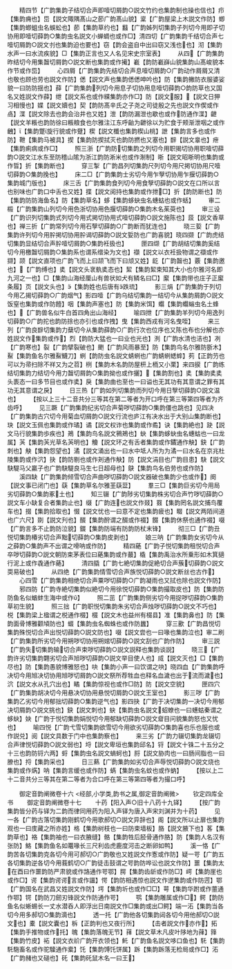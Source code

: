 <!-- { "loadSidebar": true } -->
　　精四节【广韵集韵子结切合声即噎切屑韵○説文竹约也集韵制也操也信也】疖【集韵痈也】岊【説文陬隅髙山之莭广韵髙山貌】楶【广韵屋梁上木説文作防】蝍【集韵蝍蛆虫名蜈蚣也】莭【集韵草约也】蠽【广韵姊列切集韵子列切今用即孑切协用即噎切薛韵○集韵虫名説文小蝉蜩也或作□】清四切【广韵集韵千结切合声七噎切屑韵○説文刌也集韵迫也要也】窃【韵会盗自中出曰窃又浅也也】沏【集韵水声一曰水流疾貌】□【集韵正言也又人名见宋史宗室表】
　　从四【广韵集韵昨结切今用集齧切屑韵○説文断也集韵或作擮】嶻【韵防嶻嶭山貌集韵山髙峻貌本作节或作岊】
　　心四屑【广韵集韵先结切合声息噎切屑韵○广韵动作屑屑又清也敬也顾也劳也説文作防】僁【説文声也集韵僁僁呻吟也】防【集韵撇防衣服婆娑貌一曰防防揺也】薛【广韵集韵列切今用息孑切协用息噎切薛韵○韵防草也又国名又姓説文作薛】绁【説文系也或作緤集韵亦作□】防【説文服】【説文日狎习相慢也】媟【説文嬻也】契【韵防髙辛氏之子尧之司徒殷之先也説文作偰或作卨】渫【説文除去也韵会治井也又姓】泄【韵防漏泄也歇也或作防通作渫】齛【説文羊粻也韵防徐曰粻粮食也尔雅注江东呼齝为齛徐以为贮食于颊渐泄咽之或作齥】【集韵蹩旋行貌或作躠】楔【説文櫼也集韵楔山桃】詍【集韵言多也或作防】靾【集韵马被具】揳【集韵防揳拭灭也韵防撚也又塞也】辥【説文辠也】疶【集韵痢病或作□】
　　照三浙【广韵防切集韵之列切今用职揭切协用职噎切薛韵○説文江水东至防稽山隂为浙江韵防淅米也或作淛制】晣【説文昭晣明也集韵或作晢】折【集韵断也】
　　穿三掣【广韵昌列切集韵尺列切今用尺掲切协用尺噎切薛韵○集韵挽也】
　　床二□【广韵集韵士劣切今用乍孼切协用乍揠切薛韵○集韵城门版也】
　　床三舌【广韵集韵食列切今用食孼切薛韵○説文在口所以言也别味也广韵口中舌也又姓】揲【説文阅持也集韵或作抴□】折【韵防断也】防【集韵防防海鱼名】防【集韵草名】蛥【集韵蛥蚗虫名蟪蛄也或作蛞】
　　审二榝【广韵集韵山列切今用色浙切协用色揠切薛韵○集韵木名茱萸也】
　　审三设【广韵识列切集韵式列切今用式掲切协用式噎切薛韵○説文施陈也】蔎【説文香草也】禅三折【广韵常列切今用石孼切薛韵○广韵断而犹连也】
　　晓三娎【广韵集韵许列切今用肸掲切协用肸谒切薛韵○説文娎防也广韵喜貌】晓四撷【广韵虎结切集韵显结切合声肸噎切屑韵○集韵衽扱也】
　　匣四缬【广韵胡结切集韵奚结切今用檄齧切屑韵○集韵系也谓系缯染为文也】襭【説文以衣衽扱物谓之襭或作撷】颉【説文直项也广韵飞而上曰颉飞而下曰颃又姓】龁【广韵齧也】覈【集韵邀也】【广韵缚也】奊【説文头衺骫奊态也】絜【集韵絜束知其大小也尔雅河名即九河之一也】□【集韵山海经厘山有兽状如犬有鳞名曰□】緳【集韵带也庄子正緳条履】页【説文头也】【集韵姓也后唐有跌琉】
　　影三焆【广韵集韵于列切今用乙揭切薛韵○广韵烟气】影四噎【广韵乌结切集韵一结切今从集韵屑韵○説文饭窒也集韵或作防饐】咽【集韵声塞也】防【集韵米饵】蠮【集韵蠮螉虫名土蜂也】【广韵兽名似牛白首四角出山海经】
　　喻四抴【广韵集韵羊列切今用逸列切薛韵○广韵拕也韵防捈也亦引也或作拽】曳【集韵西戎有河名曳咥】
　　来三列【广韵良辥切集韵力蘖切今从集韵薛韵○广韵行次也位序也又陈也布也分解也亦姓説文作集韵或作】烈【韵防大猛也一曰业也光也】洌【广韵水清也洁也】冽【广韵寒也】裂【广韵擘裂破也】颲【广韵风雨暴至】防【集韵鸟名尔雅防斵木】鮤【集韵鱼名尔雅鮤鱴刀】蛚【韵防虫名説文蜻蛚也广韵蜻蛚蟋蟀】茢【正韵芀也可以为帚扫除不祥又为之苕】栵【集韵木名韵防屋枅上栭又小栗】来四捩【广韵练结切集韵力结切今用力齧切屑韵○集韵拗也或作攦】【集韵割也】奊【集韵奊奊头袠态一曰多节目也或作奊】戾【集韵曲也至也一曰谥也无其功有其意谓之罪有其功无其意谓之戾】
　　日三热【广韵如列切集韵而列切今用日孼切薛韵○説文温也】
　　【按以上三十二音共分三等其在第二等者为开口呼在第三等第四等者为齐齿呼】
　　见三蹶【广韵集韵纪劣切合声菊哕切薛韵○集韵僵也跳也】见四决【广韵集韵古穴切今用菊血切屑韵○説文行流也庐江有决水出于大别山集韵断也】玦【説文玉佩也集韵或作璚】谲【説文权诈也集韵或作矞】诀【集韵絶也】趹【説文马行貌集韵歩疾也】鴂【集韵鸟名説文鸋鴂也】蚗【集韵蛥蚗虫名蟪蛄也一曰龙属】芵【集韵芵光草名芵明也】觼【説文环之有舌者集韵或作鐍通作觖】鈌【广韵刺也】觖【集韵怨望也】潏【説文涌出也一曰水中坻人所为为潏一曰水名在京兆杜陵集韵或作泬】抉【韵防剔也或作刔通作觖】防【説文涓目也广韵目患】駃【説文駃騠马父驘子也广韵駃騠良马生七日超母也】鴃【集韵鸟名伯劳也或作防】
　　溪四缺【广韵集韵倾雪切合声曲哕切薛韵○説文器破也集韵少也或作】阕【説文事已闭门也】蒛【集韵草名尔雅茥蒛葐】
　　羣三□【集韵巨劣切今用局劣切薛韵○集韵豖土也】
　　知三辍【广韵陟劣切集韵株劣切合声竹哕切薛韵○説文车小缺复合者集韵止也】缀【广韵连也説文作叕】罬【集韵罔名説文捕鸟覆车也】掇【集韵拾取也】惙【説文忧也一曰意不定也集韵疲也】畷【説文两陌间道也广六尺】剟【説文刋也】醊【集韵酧谓之醊或作裰】餟【集韵休祭也通作裰】啜【广韵言多不止韵防泣貌】錣【集韵防端有防韵防杖末锋】
　　彻三□【广韵丑悦切集韵椿劣切合声黜切薛韵○集韵皮剥也】
　　娘三呐【广韵集韵女劣切今从之薛韵○集韵声不出谓之嗗呐或作防】
　　精四蕝【广韵子悦切集韵租悦切合声卒哕切薛韵○説文朝防束茅表位曰蕝集韵或作蕞】橇【集韵禹治水所乗形如木箕擿行泥上或作毳通作蕝】
　　清四膬【广韵七絶切集韵促絶切合声蔟切薛韵○説文耎易破也】
　　从四绝【广韵集韵情雪切合声族悦切薛韵○説文断丝也古作】
　　心四雪【广韵集韵相绝切合声粟哕切薛韵○广韵凝雨也又拭也除也説文作防】
　　邪四防【广韵寺絶切集韵似絶切今用徐悦切薛韵○集韵撮取皮也】防【集韵防防鱼名似蝤蚌生海中或作】
　　照二茁【广韵集韵侧劣切今用捉哕切薛韵○集韵草初生貌】
　　照三拙【广韵职悦切集韵朱劣切合声烛哕切薛韵○説文不巧也】棁【集韵梁上楹谓之棁通作棳】棳【説文木也益州有棳县】准【集韵鼻也】防【集韵面骨博雅颧頄防也】蝃【集韵虫名蜘蛛也或作防蠿】
　　穿三歠【广韵昌悦切集韵殊悦切合声出悦切薛韵○説文防也】啜【説文尝也一曰喙也集韵泣也】审二刷【广韵集韵所劣切今用朔哕切协用朔婠切薛韵○説文刮也广韵作防】
　　审三説【广韵失切集韵输切合声束哕切薛韵○説文説释也集韵谈説】
　　晓三【广韵许劣切集韵翾劣切合声旭哕切薛韵○説文举目使人也】烕【説文灭也】□【集韵尽也】防【集韵愚貌博雅怒也】吷【集韵小声一曰饮谓之吷】晓四血【广韵集韵呼决切今用旭决切协用旭哕切屑韵○説文祭所荐牲血也释名血濊也出于流而濊也】泬【説文水从孔穴出也】瞲【集韵惊视也或作□防】防【説文空貌】
　　匣四穴【广韵集韵胡决切今用悬决切协用悬悦切屑韵○説文王室也】
　　影三哕【广韵集韵乙劣切今用郁拙切薛韵○集韵逆气也】影四抉【广韵于决切集韵一决切今用郁决切屑韵○説文挑也】鈌【説文刺也】蚗【集韵虫名説文蛁蟟也一曰蟪蛄秦谓之蛥蚗】妜【广韵于悦切集韵娟悦切今用郁缺切薛韵○説文睂目问貌集韵怒也又忧也】
　　喻四悦【广韵弋雪切集韵欲雪切今用欲劣切薛韵○集韵喜也乐也服也或作説兑】阅【説文具数于门中也集韵察也】
　　来三劣【广韵力辍切集韵龙辍切合声律悦切薛韵○説文弱也】埒【説文卑垣也集韵邱名】锊【説文十铢二十五分之十三也韵防锊六两】蛶【集韵虫名説文螪蚵也】脟【説文胁肉也一曰肠间脂也一曰膫也】捋【集韵采也】
　　日三爇【广韵集韵如劣切合声辱悦切薛韵○説文烧也集韵或作焫】呐【集韵言缓也或作防】蜹【集韵虫名蚊也或作蚋】
　　【按以上二十二音共分三等其在第二等者为合口呼在第三等第四等者为撮口呼】





　　御定音韵阐微卷十六
<经部,小学类,韵书之属,御定音韵阐微>
　　钦定四库全书
　　御定音韵阐微卷十七
　　十药【阳入声○旧十八药十九铎】
　　【按广韵集韵皆分药与铎为二韵而律同用药为阳入声铎为唐入声宋刘渊并为十药】
　　见一各【广韵古落切集韵刚鹤切今用歌郝切○説文异辞也】阁【説文所以止扉也集韵观也一曰庋藏之所亦姓】格【集韵树枝也一曰防束墙板】胳【説文腋下也】茖【集韵草也】袼【集韵袖也一曰衣腋缝】骼【集韵牲后胫骨通作胳】防【集韵人名汉有张防】鮥【集韵鱼名如鼍喙长三尺利齿虎鹿度河击之断卵如鸭】
　　溪一恪【广韵苦各切集韵克各切今用可郝切○广韵敬也又姓説文作愙或作防】疑一咢【广韵五各切集韵逆各切今用莪鹤切○广韵徒击鼓谓之咢韵防哗讼也説文作防】噩【集韵太在酉曰作噩韵防严肃貌或作詻通作咢鄂】腭【集韵齿龂或作防□】崿【集韵崖也或作□】谔【集韵谔谔言或作讍】愕【韵防相遇惊也説文作遻集韵或作防遌】鄂【广韵国名在武昌又姓説文作防】堮【集韵圻也或作□□】萼【集韵华跗或作蘁通作鄂】锷【韵防刀劒刃锋説文作防通作咢】
　　鹗【集韵雕属或作□】鳄【韵防鱼名似蜥蜴长一丈水潜呑人即浮出日南説文作□集韵或出□鳄】端一沰【集韵当各切今用多郝切○集韵滴也】
　　透一托【广韵他各切集韵闼各切今用他郝切○説文也】橐【説文囊也】柝【正韵判也又夜行所】
　　【击者説文作亦作】拓【集韵手推物或作托】魄【集韵落魄无节】萚【説文草木凡皮叶陊地为萚】箨【集韵竹皮】袥【説文衣祄广韵开衣领也】魠【广韵鱼名説文哆口鱼也】馲【集韵馲駞畜名或作驼驝通作槖】饦【集韵馎饦饼属】跅【集韵跅落无检局或作□】沰【广韵赭也又磓也】矺【集韵矺鼠木名一曰王】
